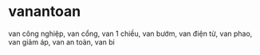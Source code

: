 # vanantoan
van công nghiệp, van cổng, van 1 chiều, van bướm, van điện từ, van phao, van giảm áp, van an toàn, van bi
